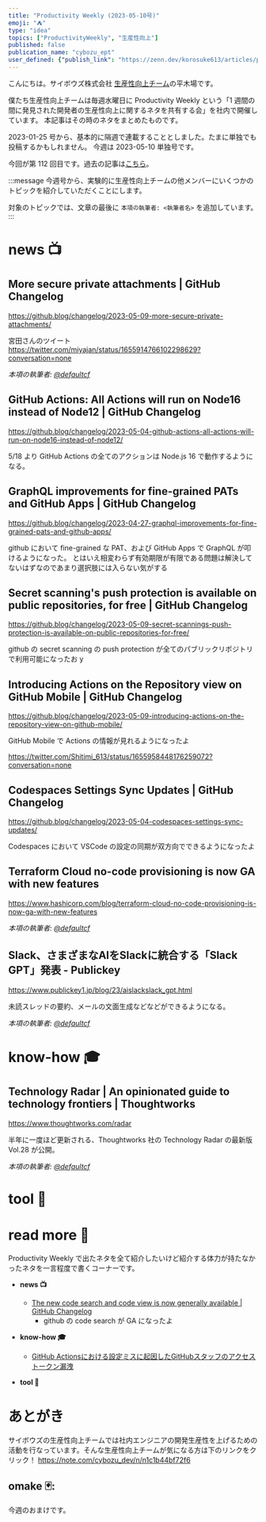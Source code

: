 ```yaml
---
title: "Productivity Weekly (2023-05-10号)"
emoji: "⛺️"
type: "idea"
topics: ["ProductivityWeekly", "生産性向上"]
published: false
publication_name: "cybozu_ept"
user_defined: {"publish_link": "https://zenn.dev/korosuke613/articles/productivity-weekly-20230510"}
---
```


こんにちは。サイボウズ株式会社 [生産性向上チーム](https://note.com/cybozu_dev/n/n1c1b44bf72f6)の平木場です。

僕たち生産性向上チームは毎週水曜日に Productivity Weekly という「1 週間の間に発見された開発者の生産性向上に関するネタを共有する会」を社内で開催しています。
本記事はその時のネタをまとめたものです。


2023-01-25 号から、基本的に隔週で連載することとしました。たまに単独でも投稿するかもしれません。
今週は 2023-05-10 単独号です。

今回が第 112 回目です。過去の記事は[こちら](https://zenn.dev/topics/productivityweekly?order=latest)。

:::message
今週号から、実験的に生産性向上チームの他メンバーにいくつかのトピックを紹介していただくことにします。

対象のトピックでは、文章の最後に `本項の執筆者: <執筆者名>` を追加しています。
:::

# news 📺

## More secure private attachments | GitHub Changelog
https://github.blog/changelog/2023-05-09-more-secure-private-attachments/

宮田さんのツイート
https://twitter.com/miyajan/status/1655914766102298629?conversation=none

*本項の執筆者: [@defaultcf](https://twitter.com/defaultcf)*

## GitHub Actions: All Actions will run on Node16 instead of Node12 | GitHub Changelog
https://github.blog/changelog/2023-05-04-github-actions-all-actions-will-run-on-node16-instead-of-node12/

5/18 より GitHub Actions の全てのアクションは Node.js 16 で動作するようになる。

## GraphQL improvements for fine-grained PATs and GitHub Apps | GitHub Changelog
https://github.blog/changelog/2023-04-27-graphql-improvements-for-fine-grained-pats-and-github-apps/

github において fine-grained な PAT、および GitHub Apps で GraphQL が叩けるようになった。
とはいえ相変わらず有効期限が有限である問題は解決してないはずなのであまり選択肢には入らない気がする

## Secret scanning's push protection is available on public repositories, for free | GitHub Changelog
https://github.blog/changelog/2023-05-09-secret-scannings-push-protection-is-available-on-public-repositories-for-free/

github の secret scanning の push protection が全てのパブリックリポジトリで利用可能になったお y

## Introducing Actions on the Repository view on GitHub Mobile | GitHub Changelog
https://github.blog/changelog/2023-05-09-introducing-actions-on-the-repository-view-on-github-mobile/

GitHub Mobile で Actions の情報が見れるようになったよ

https://twitter.com/Shitimi_613/status/1655958448176259072?conversation=none

## Codespaces Settings Sync Updates | GitHub Changelog
https://github.blog/changelog/2023-05-04-codespaces-settings-sync-updates/

Codespaces において VSCode の設定の同期が双方向でできるようになったよ

## Terraform Cloud no-code provisioning is now GA with new features
https://www.hashicorp.com/blog/terraform-cloud-no-code-provisioning-is-now-ga-with-new-features

*本項の執筆者: [@defaultcf](https://twitter.com/defaultcf)*

## Slack、さまざまなAIをSlackに統合する「Slack GPT」発表 - Publickey
https://www.publickey1.jp/blog/23/aislackslack_gpt.html

未読スレッドの要約、メールの文面生成などなどができるようになる。

*本項の執筆者: [@defaultcf](https://twitter.com/defaultcf)*

# know-how 🎓

## Technology Radar | An opinionated guide to technology frontiers | Thoughtworks
https://www.thoughtworks.com/radar

半年に一度ほど更新される、Thoughtworks 社の Technology Radar の最新版 Vol.28 が公開。

*本項の執筆者: [@defaultcf](https://twitter.com/defaultcf)*

# tool 🔨

# read more 🍘
Productivity Weekly で出たネタを全て紹介したいけど紹介する体力が持たなかったネタを一言程度で書くコーナーです。

- **news 📺**
  - [The new code search and code view is now generally available | GitHub Changelog](https://github.blog/changelog/2023-05-08-the-new-code-search-and-code-view-is-now-generally-available/)
    - github の code search が GA になったよ
- **know-how 🎓**
  - [GitHub Actionsにおける設定ミスに起因したGitHubスタッフのアクセストークン漏洩](https://blog.ryotak.net/post/github-actions-staff-access-token/)

- **tool 🔨**

# あとがき


サイボウズの生産性向上チームでは社内エンジニアの開発生産性を上げるための活動を行なっています。そんな生産性向上チームが気になる方は下のリンクをクリック！
https://note.com/cybozu_dev/n/n1c1b44bf72f6

<!-- :::message すみません、今週もおまけはお休みです...:::-->

## omake 🃏: 
今週のおまけです。
